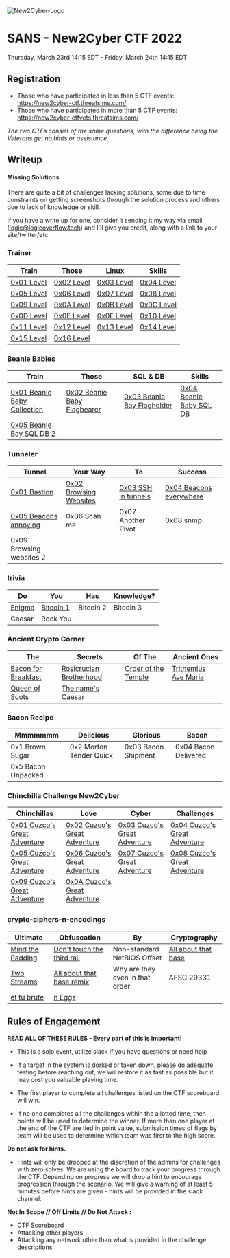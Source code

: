 ![New2Cyber-Logo](https://github.com/logicoverflow/sans-new2cyber-ctf/blob/main/logo.png)
# SANS - New2Cyber CTF 2022
Thursday, March 23rd 14:15 EDT - Friday, March 24th 14:15 EDT

## Registration
* Those who have participated in less than 5 CTF events: https://new2cyber-ctf.threatsims.com/
* Those who have participated in more than 5 CTF events: https://new2cyber-ctfvets.threatsims.com/

_The two CTFs consist of the same questions, with the difference being the Veterans get no hints or assistance._

## Writeup

#### Missing Solutions

There are quite a bit of challenges lacking solutions, some due to time constraints on getting screenshots through the solution process and others due to lack of knowledge or skill.

If you have a write up for one, consider it sending it my way  via email (logic@logicoverflow.tech) and I'll give you credit, along with a link to your site/twitter/etc. 

### Trainer
| Train | Those | Linux | Skills |
|------------|------------|------------|------------|
| [0x01 Level](https://github.com/logicoverflow/sans-new2cyber-ctf/tree/main/trainer/0x01%20Level) | [0x02 Level](https://github.com/logicoverflow/sans-new2cyber-ctf/blob/main/trainer/0x02%20Level/) | [0x03 Level](https://github.com/logicoverflow/sans-new2cyber-ctf/blob/main/trainer/0x03%20Level) | [0x04 Level](https://github.com/logicoverflow/sans-new2cyber-ctf/blob/main/trainer/0x04%20Level) |
| [0x05 Level](https://github.com/logicoverflow/sans-new2cyber-ctf/blob/main/trainer/0x05%20Level) | [0x06 Level](https://github.com/logicoverflow/sans-new2cyber-ctf/blob/main/trainer/0x06%20Level) | [0x07 Level](https://github.com/logicoverflow/sans-new2cyber-ctf/blob/main/trainer/0x07%20Level) | [0x08 Level](https://github.com/logicoverflow/sans-new2cyber-ctf/blob/main/trainer/0x08%20Level) |
| [0x09 Level](https://github.com/logicoverflow/sans-new2cyber-ctf/blob/main/trainer/0x09%20Level) | [0x0A Level](https://github.com/logicoverflow/sans-new2cyber-ctf/blob/main/trainer/0x0A%20Level) | [0x0B Level](https://github.com/logicoverflow/sans-new2cyber-ctf/blob/main/trainer/0x0B%20Level) | [0x0C Level](https://github.com/logicoverflow/sans-new2cyber-ctf/blob/main/trainer/0x0C%20Level) |
| [0x0D Level](https://github.com/logicoverflow/sans-new2cyber-ctf/blob/main/trainer/0x0D%20Level) | [0x0E Level](https://github.com/logicoverflow/sans-new2cyber-ctf/blob/main/trainer/0x0E%20Level) | [0x0F Level](https://github.com/logicoverflow/sans-new2cyber-ctf/blob/main/trainer/0x0F%20Level) | [0x10 Level](https://github.com/logicoverflow/sans-new2cyber-ctf/blob/main/trainer/0x10%20Level) |
| [0x11 Level](https://github.com/logicoverflow/sans-new2cyber-ctf/blob/main/trainer/0x11%20Level) | [0x12 Level](https://github.com/logicoverflow/sans-new2cyber-ctf/blob/main/trainer/0x12%20Level) | [0x13 Level](https://github.com/logicoverflow/sans-new2cyber-ctf/blob/main/trainer/0x13%20Level) | [0x14 Level](https://github.com/logicoverflow/sans-new2cyber-ctf/blob/main/trainer/0x14%20Level) |
| [0x15 Level](https://github.com/logicoverflow/sans-new2cyber-ctf/blob/main/trainer/0x15%20Level) | [0x16 Level](https://github.com/logicoverflow/sans-new2cyber-ctf/blob/main/trainer/0x16%20Level) ||

### Beanie Babies
| Train | Those | SQL & DB | Skills |
|------------|------------|------------|------------|
| [0x01 Beanie Baby Collection](https://github.com/logicoverflow/ctf/tree/main/sans-new2cyber-ctf/beanie/0x01) | [0x02 Beanie Baby Flagbearer](https://github.com/logicoverflow/ctf/tree/main/sans-new2cyber-ctf/beanie/0x02) | [0x03 Beanie Bay Flagholder](https://github.com/logicoverflow/ctf/tree/main/sans-new2cyber-ctf/beanie/0x03) | [0x04 Beanie Baby SQL DB](https://github.com/logicoverflow/ctf/tree/main/sans-new2cyber-ctf/beanie/0x04) |
| [0x05 Beanie Bay SQL DB 2](https://github.com/logicoverflow/ctf/tree/main/sans-new2cyber-ctf/beanie/0x05) ||

### Tunneler
| Tunnel | Your Way | To | Success |
|------------|------------|------------|------------|
| [0x01 Bastion](https://github.com/logicoverflow/sans-new2cyber-ctf/tree/main/tunneler/0x01) | [0x02 Browsing Websites](https://github.com/logicoverflow/sans-new2cyber-ctf/tree/main/tunneler/0x02) | [0x03 SSH in tunnels](https://github.com/logicoverflow/sans-new2cyber-ctf/tree/main/tunneler/0x03) | [0x04 Beacons everywhere](https://github.com/logicoverflow/sans-new2cyber-ctf/tree/main/tunneler/0x04) |
| [0x05 Beacons annoying](https://github.com/logicoverflow/sans-new2cyber-ctf/tree/main/tunneler/0x05) | 0x06 Scan me | 0x07 Another Pivot | 0x08 snmp |
| 0x09 Browsing websites 2 ||

### trivia
| Do | You | Has | Knowledge? |
|------------|------------|------------|------------|
| [Enigma](https://github.com/logicoverflow/ctf/blob/main/sans-new2cyber-ctf/trivia/enigma) | [Bitcoin 1](https://github.com/logicoverflow/ctf/blob/main/sans-new2cyber-ctf/trivia/bit1) | Bitcoin 2 | Bitcoin 3 |
| Caesar | Rock You ||

### Ancient Crypto Corner
| The | Secrets | Of The | Ancient Ones |
|------------|------------|------------|------------|
| [Bacon for Breakfast](https://github.com/logicoverflow/sans-new2cyber-ctf/tree/main/ancient-crypto-corner/bacon) | [Rosicrucian Brotherhood](https://github.com/logicoverflow/sans-new2cyber-ctf/tree/main/ancient-crypto-corner/rosicrucian) | [Order of the Temple](https://github.com/logicoverflow/sans-new2cyber-ctf/tree/main/ancient-crypto-corner/order) | [Trithemius Ave Maria](https://github.com/logicoverflow/sans-new2cyber-ctf/tree/main/ancient-crypto-corner/trithemius) |
| [Queen of Scots](https://github.com/logicoverflow/sans-new2cyber-ctf/tree/main/ancient-crypto-corner/queen) | [The name's Caesar](https://github.com/logicoverflow/sans-new2cyber-ctf/tree/main/ancient-crypto-corner/caesar) ||

### Bacon Recipe
| Mmmmmmm | Delicious | Glorious | Bacon |
|------------|------------|------------|------------|
| 0x1 Brown Sugar | 0x2 Morton Tender Quick | 0x03 Bacon Shipment | 0x04 Bacon Delivered |
| 0x5 Bacon Unpacked ||

### Chinchilla Challenge New2Cyber
| Chinchillas | Love | Cyber | Challenges |
|------------|------------|------------|------------|
| [0x01 Cuzco's Great Adventure](https://github.com/logicoverflow/sans-new2cyber-ctf/blob/main/chinchilla/0x01/) | [0x02 Cuzco's Great Adventure](https://github.com/logicoverflow/sans-new2cyber-ctf/blob/main/chinchilla/0x02/) | [0x03 Cuzco's Great Adventure](https://github.com/logicoverflow/sans-new2cyber-ctf/tree/main/chinchilla/0x03/) | [0x04 Cuzco's Great Adventure](https://github.com/logicoverflow/sans-new2cyber-ctf/blob/main/chinchilla/0x04/README.md) |
| [0x05 Cuzco's Great Adventure](https://github.com/logicoverflow/sans-new2cyber-ctf/blob/main/chinchilla/0x05/README.md) | [0x06 Cuzco's Great Adventure](https://github.com/logicoverflow/sans-new2cyber-ctf/blob/main/chinchilla/0x06/README.md) | [0x07 Cuzco's Great Adventure](https://github.com/logicoverflow/sans-new2cyber-ctf/blob/main/chinchilla/0x07/README.md) | [0x08 Cuzco's Great Adventure](https://github.com/logicoverflow/sans-new2cyber-ctf/blob/main/chinchilla/0x08/README.md) |
| [0x09 Cuzco's Great Adventure](https://github.com/logicoverflow/sans-new2cyber-ctf/blob/main/chinchilla/0x09/README.md) | [0x0A Cuzco's Great Adventure](https://github.com/logicoverflow/sans-new2cyber-ctf/blob/main/chinchilla/0x0A/README.md) ||

### crypto-ciphers-n-encodings
| Ultimate | Obfuscation | By | Cryptography |
|------------|------------|------------|------------|
| [Mind the Padding](https://github.com/logicoverflow/sans-new2cyber-ctf/tree/main/crypto-ciphers-n-encodings/pad) | [Don't touch the third rail](https://github.com/logicoverflow/sans-new2cyber-ctf/tree/main/crypto-ciphers-n-encodings/rail) | Non-standard NetBIOS Offset | [All about that base](https://github.com/logicoverflow/sans-new2cyber-ctf/tree/main/crypto-ciphers-n-encodings/base) |
| [Two Streams](https://github.com/logicoverflow/sans-new2cyber-ctf/tree/main/crypto-ciphers-n-encodings/streams) | [All about that base remix](https://github.com/logicoverflow/sans-new2cyber-ctf/tree/main/crypto-ciphers-n-encodings/base-remix) | Why are they even in that order | AFSC 29331 |
| [et tu brute](https://github.com/logicoverflow/sans-new2cyber-ctf/tree/main/crypto-ciphers-n-encodings/brute) | [n Eggs](https://github.com/logicoverflow/sans-new2cyber-ctf/tree/main/crypto-ciphers-n-encodings/eggs) ||

## Rules of Engagement
**READ ALL OF THESE RULES - Every part of this is important!**

* This is a solo event, utilize slack if you have questions or need help

* If a target in the system is dorked or taken down, please do adequate testing before reaching out, we will restore it as fast as possible but it may cost you valuable playing time.

* The first player to complete all challenges listed on the CTF scoreboard will win.

* If no one completes all the challenges within the allotted time, then points will be used to determine the winner. If more than one player at the end of the CTF are tied in point value, submission times of flags by team will be used to determine which team was first to the high score.

**Do not ask for hints.**

* Hints will only be dropped at the discretion of the admins for challenges with zero solves. We are using the board to track your progress through the CTF. Depending on progress we will drop a hint to encourage progression through the scenario. We will give a warning of at least 5 minutes before hints are given - hints will be provided in the slack channel.

**Not In Scope // Off Limits // Do Not Attack :**

* CTF Scoreboard
* Attacking other players
* Attacking any network other than what is provided in the challenge descriptions

